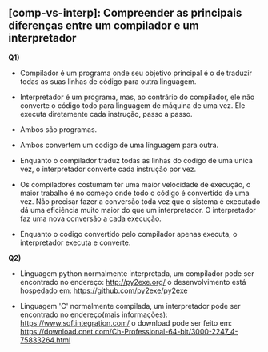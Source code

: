 ## [comp-vs-interp]: Compreender as principais diferenças entre um compilador e um interpretador

**Q1)**

* Compilador é um programa onde seu objetivo principal é o de traduzir todas as suas linhas de código para outra linguagem.
* Interpretador é um programa, mas, ao contrário do compilador, ele não converte o código todo para linguagem de máquina de uma vez. Ele executa diretamente cada instrução, passo a passo.

* Ambos são programas.
* Ambos convertem um codigo de uma linguagem para outra.
* Enquanto o compilador traduz todas as linhas do codigo de uma unica vez, o interpretador converte cada instrução por vez.
* Os compiladores costumam ter uma maior velocidade de execução, o maior trabalho é no começo onde todo o código é convertido de uma vez. Não precisar fazer a conversão toda vez que o sistema é executado dá uma eficiência muito maior do que um interpretador. O interpretador faz uma nova conversão a cada execução.
- Enquanto o codigo convertido pelo compilador apenas executa, o interpretador executa e converte.

**Q2)**

* Linguagem python normalmente interpretada, um compilador pode ser encontrado no endereço: http://py2exe.org/ o desenvolvimento está hospedado em: https://github.com/py2exe/py2exe

* Linguagem 'C' normalmente compilada, um interpretador pode ser encontrado no endereço(mais informações): https://www.softintegration.com/ o download pode ser feito em: https://download.cnet.com/Ch-Professional-64-bit/3000-2247_4-75833264.html

